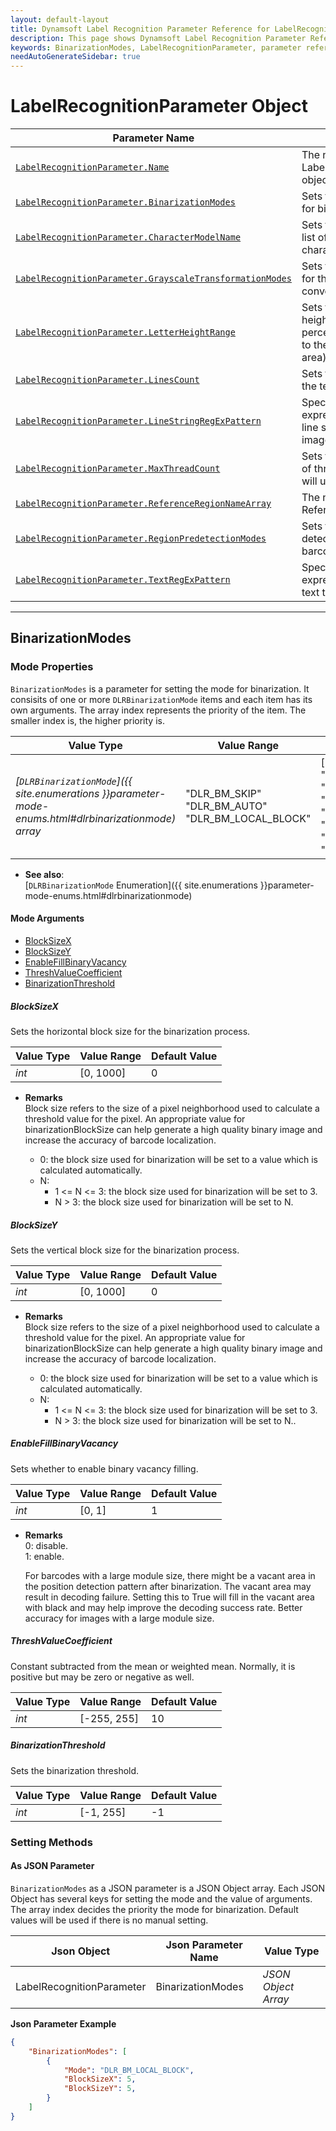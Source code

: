 ```yaml
---
layout: default-layout
title: Dynamsoft Label Recognition Parameter Reference for LabelRecognitionParameter Object - BinarizationModes
description: This page shows Dynamsoft Label Recognition Parameter Reference for LabelRecognitionParameter Object - BinarizationModes.
keywords: BinarizationModes, LabelRecognitionParameter, parameter reference, parameter
needAutoGenerateSidebar: true
---
```


# LabelRecognitionParameter Object

 | Parameter Name | Description |
 | -------------- | ----------- | 
 | [`LabelRecognitionParameter.Name`](parameter-control.md#name) | The name of the LabelRecognitionParameter object. |
 | [`LabelRecognitionParameter.BinarizationModes`](#binarizationmodes) | 	Sets the mode and priority for binarization. |
 | [`LabelRecognitionParameter.CharacterModelName`](parameter-control.md#charactermodelname) | Sets the name of a white list of recognizable characters. |
 | [`LabelRecognitionParameter.GrayscaleTransformationModes`](grayscale-transformation-modes.md#grayscaletransformationmodes) | Sets the mode and priority for the grayscale image conversion. |
 | [`LabelRecognitionParameter.LetterHeightRange`](parameter-control.md#letterheightrange) | Sets the range of letter height (in pixel or a percentage value relative to the height of the text area). |
 | [`LabelRecognitionParameter.LinesCount`](parameter-control.md#linescount) | Sets the text lines count of the text area. |
 | [`LabelRecognitionParameter.LineStringRegExPattern`](parameter-control.md#linestringregexpattern) | Specifies the regular expression pattern of each line string text in current image to recognize. |
 | [`LabelRecognitionParameter.MaxThreadCount`](parameter-control.md#maxthreadcount) | Sets the maximum number of threads the algorithm will use to recognize text. |
 | [`LabelRecognitionParameter.ReferenceRegionNameArray`](parameter-control.md#referenceregionnamearray) | The name array of the ReferenceRegion object(s). |
 | [`LabelRecognitionParameter.RegionPredetectionModes`](region-predetection-modes.md#regionpredetectionmodes) | Sets the region pre-detection mode for barcodes search. |
 | [`LabelRecognitionParameter.TextRegExPattern`](parameter-control.md#textregexpattern) | Specifies the regular expression pattern of the text to recognize. |

---


## BinarizationModes 

### Mode Properties
`BinarizationModes` is a parameter for setting the mode  for binarization. It consisits of one or more `DLRBinarizationMode` items and each item has its own arguments. The array index represents the priority of the item. The smaller index is, the higher priority is.

| Value Type | Value Range | Default Value |
| ---------- | ----------- | ------------- |
| *[`DLRBinarizationMode`]({{ site.enumerations }}parameter-mode-enums.html#dlrbinarizationmode) array* | "DLR_BM_SKIP"<br>"DLR_BM_AUTO"<br>"DLR_BM_LOCAL_BLOCK" | ["DLR_BM_LOCAL_BLOCK", "DLR_BM_SKIP", "DLR_BM_SKIP", "DLR_BM_SKIP", "DLR_BM_SKIP", "DLR_BM_SKIP", "DLR_BM_SKIP", "DLR_BM_SKIP"] |

- **See also**:   
    [`DLRBinarizationMode` Enumeration]({{ site.enumerations }}parameter-mode-enums.html#dlrbinarizationmode)
    
#### Mode Arguments
- [BlockSizeX](#blocksizex)
- [BlockSizeY](#blocksizey)
- [EnableFillBinaryVacancy](#enablefillbinaryvacancy)
- [ThreshValueCoefficient](#threshvaluecoefficient)
- [BinarizationThreshold](#binarizationThreshold)
 
##### BlockSizeX 
Sets the horizontal block size for the binarization process.

| Value Type | Value Range | Default Value | 
| ---------- | ----------- | ------------- |
| *int* | [0, 1000] | 0 |         

- **Remarks**    
  Block size refers to the size of a pixel neighborhood used to calculate a threshold value for the pixel. An appropriate value for binarizationBlockSize can help generate a high quality binary image and increase the accuracy of barcode localization.   

  - 0: the block size used for binarization will be set to a value which is calculated automatically.   
  - N:
     - 1 <= N <= 3: the block size used for binarization will be set to 3.
     - N > 3: the block size used for binarization will be set to N.
     
  


##### BlockSizeY 
Sets the vertical block size for the binarization process.

| Value Type | Value Range | Default Value | 
| ---------- | ----------- | ------------- |
| *int* | [0, 1000] | 0 |         

- **Remarks**     
  Block size refers to the size of a pixel neighborhood used to calculate a threshold value for the pixel. An appropriate value for binarizationBlockSize can help generate a high quality binary image and increase the accuracy of barcode localization.   

  - 0: the block size used for binarization will be set to a value which is calculated automatically.   
  - N:
     - 1 <= N <= 3: the block size used for binarization will be set to 3.
     - N > 3: the block size used for binarization will be set to N..


##### EnableFillBinaryVacancy 
Sets whether to enable binary vacancy filling.

| Value Type | Value Range | Default Value | 
| ---------- | ----------- | ------------- |
| *int* | [0, 1] | 1 |         

- **Remarks**     
  0: disable.   
  1: enable.

  For barcodes with a large module size, there might be a vacant area in the position detection pattern after binarization. The vacant area may result in decoding failure. Setting this to True will fill in the vacant area with black and may help improve the decoding success rate. Better accuracy for images with a large module size.  
  

##### ThreshValueCoefficient 
Constant subtracted from the mean or weighted mean. Normally, it is positive but may be zero or negative as well.

| Value Type | Value Range | Default Value | 
| ---------- | ----------- | ------------- |
| *int* | [-255, 255] | 10 |         

##### BinarizationThreshold
Sets the binarization threshold.

| Value Type | Value Range | Default Value | 
| ---------- | ----------- | ------------- |
| *int* | [-1, 255] | -1 |   


### Setting Methods

#### As JSON Parameter
`BinarizationModes` as a JSON parameter is a JSON Object array. Each JSON Object has several keys for setting the mode and the value of arguments. The array index decides the priority the mode  for binarization. Default values will be used if there is no manual setting.   


| Json Object |	Json Parameter Name | Value Type |
| ----------- | ------------------- | ---------- |
| LabelRecognitionParameter | BinarizationModes | *JSON Object Array* | 

**Json Parameter Example**   
```json
{
    "BinarizationModes": [
        {
            "Mode": "DLR_BM_LOCAL_BLOCK",
            "BlockSizeX": 5,
            "BlockSizeY": 5,
        }
    ]
}
```


&nbsp;
